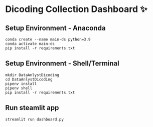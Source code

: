 # Dicoding Collection Dashboard ✨

## Setup Environment - Anaconda
```
conda create --name main-ds python=3.9
conda activate main-ds
pip install -r requirements.txt
```

## Setup Environment - Shell/Terminal
```
mkdir DataAnlystDicoding
cd DataAnlystDicoding
pipenv install
pipenv shell
pip install -r requirements.txt
```

## Run steamlit app
```
streamlit run dashboard.py
```
